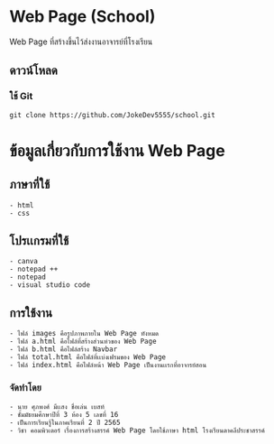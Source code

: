 # Web Page (School)
Web Page ที่สร้างขึ้นไว้ส่งงานอาจารย์ที่โรงเรียน

## ดาวน์โหลด
### ใช้ Git
```
git clone https://github.com/JokeDev5555/school.git
```
# ข้อมูลเกี่ยวกับการใช้งาน Web Page
## ภาษาที่ใช้
```
- html
- css
```
## โปรเเกรมที่ใช้
```
- canva
- notepad ++
- notepad
- visual studio code
```
## การใช้งาน
```
- ไฟล์ images คือรูปภาพภายใน Web Page ทังหมด
- ไฟล์ a.html คือไฟล์ที่สร้างส่วนหํวของ Web Page
- ไฟล์ b.html คือไฟล์สร้าง Navbar 
- ไฟล์ total.html คือไฟล์ที่เเบ่งเฟรมของ Web Page
- ไฟล์ index.html คือไฟล์หน้า Web Page เป็นงานเเรกที่อาจารย์สอน
```
### จัดทำโดย
```
- นาย ศุภพงศ์ มีเเสง ชื่อเล่น เบสท์
- ชั้มมัธยมศึกษาปีที่ 3 ห้อง 5 เลขที่ 16
- เป็นการเรียนรู้ในภาคเรียนที่ 2 ปี 2565
- วิชา คอมพิวเตอร์ เรื่องการสร้างสรรค์ Web Page โดยใช้ภาษา html โรงเรียนตาคลีประชาสรรค์
```
